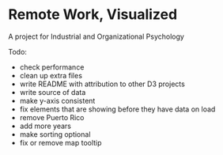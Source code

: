 # Remote Work, Visualized
A project for Industrial and Organizational Psychology

Todo:
* check performance
* clean up extra files
* write README with attribution to other D3 projects
* write source of data
* make y-axis consistent
* fix elements that are showing before they have data on load
* remove Puerto Rico
* add more years
* make sorting optional
* fix or remove map tooltip
